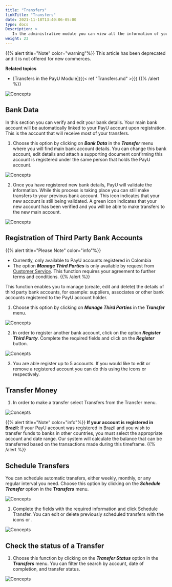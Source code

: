 ```yaml
---
title: "Transfers"
linkTitle: "Transfers"
date: 2021-11-18T13:40:06-05:00
type: docs
Description: >
   In the administrative module you can view all the information of your accounts. You will be able to check to see the money coming into your accounts, the overall balance, and credits or discounts made to your account.
weight: 23
---
```


{{% alert title="Note" color="warning"%}}
This article has been deprecated and it is not offered for new commerces.

**Related topics**
* [Transfers  in the PayU Module]({{< ref "Transfers.md" >}})
{{% /alert %}}

![Concepts](http://developers.payulatam.com/images/transfers/en/transferencias1-en.png)

## Bank Data
In this section you can verify and edit your bank details. Your main bank account will be automatically linked to your PayU account upon registration. This is the account that will receive most of your transfers.

1. Choose this option by clicking on _**Bank Data**_ in the _**Transfer**_ menu where you will find main bank account details. You can change this bank account, edit details and attach a supporting document confirming this account is registered under the same person that holds the PayU account.

![Concepts](http://developers.payulatam.com/images/transfers/en/transferencias2-en.png)

 
2. Once you have registered new bank details, PayU will validate the information. While this process is taking place you can still make transfers to your previous bank account. This icon <i class="fas fa-clock" style="color:#e09222;"></i> indicates that your new account is still being validated. A green icon <i class="fas fa-check-circle" style="color:#a6c307;"></i> indicates that your new account has been verified and you will be able to make transfers to the new main account.

![Concepts](http://developers.payulatam.com/images/transfers/en/transferencias3-en.png)

## Registration of Third Party Bank Accounts
{{% alert title="Please Note" color="info"%}}
* Currently, only available to PayU accounts registered in Colombia
* The option _**Manage Third Parties**_ is only available by request from [Customer Service](http://payu.com.co/en/support). This function requires your agreement to further terms and conditions.
{{% /alert %}}
 
This function enables you to manage (create, edit and delete) the details of third party bank accounts, for example: suppliers, associates or other bank accounts registered to the PayU account holder.

1. Choose this option by clicking on _**Manage Third Parties**_ in the _**Transfer**_ menu.

![Concepts](http://developers.payulatam.com/images/transfers/en/transferencias4-en.png)
 
2. In order to register another bank account, click on the option _**Register Third Party**_. Complete the required fields and click on the _**Register**_ button.

![Concepts](http://developers.payulatam.com/images/transfers/en/transferencias5-en.png)
 
3. You are able register up to 5 accounts. If you would like to edit or remove a registered account you can do this using the icons <i class="fas fa-pencil-alt" style="color:#1c3a85;"></i> or <i class="fas fa-trash-alt" style="color:#1c3a85;"></i> respectively.
 
## Transfer Money
1. In order to make a transfer select Transfers from the Transfer menu.

![Concepts](http://developers.payulatam.com/images/transfers/en/transferencias6-en.png)

{{% alert title="Note" color="info"%}}
**If your account is registered in Brazil:**
If your PayU account was registered in Brazil and you wish to transfer funds to banks in other countries, you must select the appropriate account and date range. Our system will calculate the balance that can be transferred based on the transactions made during this timeframe.
{{% /alert %}}
 
## Schedule Transfers
You can schedule automatic transfers, either weekly, monthly, or any regular interval you need. Choose this option by clicking on the _**Schedule Transfer**_ option in the _**Transfers**_ menu.

![Concepts](http://developers.payulatam.com/images/transfers/en/transferencias7-en.png)

1. Complete the fields with the required information and click Schedule Transfer. You can edit or delete previously scheduled transfers with the icons <i class="fas fa-pencil-alt" style="color:#1c3a85;"></i> or <i class="fas fa-trash-alt" style="color:#1c3a85;"></i>.

![Concepts](http://developers.payulatam.com/images/transfers/en/transferencias8-en.png)
 
## Check the status of a Transfer
1. Choose this function by clicking on the _**Transfer Status**_ option in the _**Transfers**_ menu. You can filter the search by account, date of completion, and transfer status.

![Concepts](http://developers.payulatam.com/images/transfers/en/transferencias9-en.png)